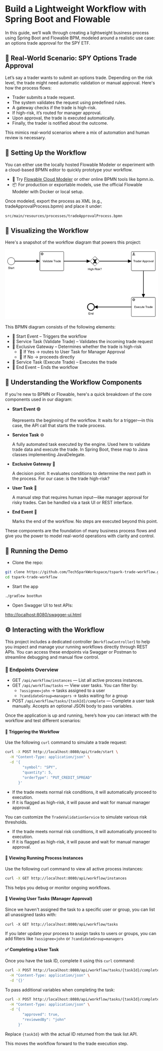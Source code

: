 # Build a Lightweight Workflow with Spring Boot and Flowable

In this guide, we’ll walk through creating a lightweight business process using Spring Boot and Flowable BPM, modeled around a realistic use case: an options trade approval for the SPY ETF.

## 🎯 Real-World Scenario: SPY Options Trade Approval

Let’s say a trader wants to submit an options trade. Depending on the risk level, the trade might need automatic validation or manual approval. Here's how the process flows:

- Trader submits a trade request.
- The system validates the request using predefined rules.
- A gateway checks if the trade is high-risk.
- If high-risk, it’s routed for manager approval.
- Upon approval, the trade is executed automatically.
- Finally, the trader is notified about the outcome.

This mimics real-world scenarios where a mix of automation and human review is necessary.

## 🧰 Setting Up the Workflow

You can either use the locally hosted Flowable Modeler or experiment with a cloud-based BPMN editor to quickly prototype your workflow.

- 🔗 Try [Flowable Cloud Modeler](https://www.flowable.com/trial) or other online BPMN tools like bpmn.io.
- 📦 For production or exportable models, use the official Flowable Modeler with Docker or local setup.

Once modeled, export the process as XML (e.g., tradeApprovalProcess.bpmn) and place it under:

`src/main/resources/processes/tradeApprovalProcess.bpmn`

## 🧰 Visualizing the Workflow

Here's a snapshot of the workflow diagram that powers this project:

![Trade Approval Workflow Diagram](https://raw.githubusercontent.com/CodrixWorkspace/KnowledgeBase/main/articles/images/trade_approval_process.png)

This BPMN diagram consists of the following elements:

- 🔹 Start Event – Triggers the workflow
- 🔹 Service Task (Validate Trade) – Validates the incoming trade request
- 🔹 Exclusive Gateway – Determines whether the trade is high-risk
    - 🔸 If Yes → routes to User Task for Manager Approval
    - 🔸 If No → proceeds directly
- 🔹 Service Task (Execute Trade) – Executes the trade
- 🔹 End Event – Ends the workflow

## 🧠 Understanding the Workflow Components

If you're new to BPMN or Flowable, here's a quick breakdown of the core components used in our diagram:

- **Start Event** 🟢

    Represents the beginning of the workflow. It waits for a trigger—in this case, the API call that starts the trade process.

- **Service Task** ⚙️

    A fully automated task executed by the engine. Used here to validate trade data and execute the trade. In Spring Boot, these map to Java classes implementing JavaDelegate.

- **Exclusive Gateway** 🔀

    A decision point. It evaluates conditions to determine the next path in the process. For our case: is the trade high-risk?

- **User Task** 👤

    A manual step that requires human input—like manager approval for risky trades. Can be handled via a task UI or REST interface.

- **End Event** 🔴

    Marks the end of the workflow. No steps are executed beyond this point.

These components are the foundation of many business process flows and give you the power to model real-world operations with clarity and control.

## 🚀 Running the Demo

- Clone the repo:

```bash
git clone https://github.com/TechSparkWorkspace/tspark-trade-workflow.git
cd tspark-trade-workflow
```

- Start the app

```bash
./gradlew bootRun
```

- Open Swagger UI to test APIs:

[http://localhost:8080/swagger-ui.html](http://localhost:8080/swagger-ui.html)

## ⚙️ Interacting with the Workflow

This project includes a dedicated controller (`WorkflowController`) to help you inspect and manage your running workflows directly through REST APIs. You can access these endpoints via Swagger or Postman to streamline debugging and manual flow control.

### 📌 Endpoints Overview

- GET `/api/workflow/instances` — List all active process instances.
- GET `/api/workflow/tasks` — View user tasks. You can filter by:
  - `?assignee=john` → tasks assigned to a user
  - `?candidateGroup=managers` → tasks waiting for a group
- POST `/api/workflow/tasks/{taskId}/complete` — Complete a user task manually. Accepts an optional JSON body to pass variables.

Once the application is up and running, here’s how you can interact with the workflow and test different scenarios:

#### 🔄 Triggering the Workflow

Use the following `curl` command to simulate a trade request:

```bash
curl -X POST http://localhost:8080/api/trade/start \
  -H "Content-Type: application/json" \
  -d '{
        "symbol": "SPY",
        "quantity": 5,
        "orderType": "PUT_CREDIT_SPREAD"
      }'
```

- If the trade meets normal risk conditions, it will automatically proceed to execution.
- If it is flagged as high-risk, it will pause and wait for manual manager approval.

You can customize the `TradeValidationService` to simulate various risk thresholds.

- If the trade meets normal risk conditions, it will automatically proceed to execution.
- If it is flagged as high-risk, it will pause and wait for manual manager approval.

#### 🧾 Viewing Running Process Instances

Use the following curl command to view all active process instances:

```bash
curl -X GET http://localhost:8080/api/workflow/instances
```

This helps you debug or monitor ongoing workflows.

#### 👤 Viewing User Tasks (Manager Approval)

Since we haven't assigned the task to a specific user or group, you can list all unassigned tasks with:

`curl -X GET http://localhost:8080/api/workflow/tasks`

If you later update your process to assign tasks to users or groups, you can add filters like `?assignee=john` or `?candidateGroup=managers`

#### ✅ Completing a User Task

Once you have the task ID, complete it using this `curl` command:

```bash
curl -X POST http://localhost:8080/api/workflow/tasks/{taskId}/complete \
  -H "Content-Type: application/json" \
  -d '{}'
```

To pass additional variables when completing the task:

```bash
curl -X POST http://localhost:8080/api/workflow/tasks/{taskId}/complete \
  -H "Content-Type: application/json" \
  -d '{
        "approved": true,
        "reviewedBy": "john"
      }'
```

Replace `{taskId}` with the actual ID returned from the task list API.

This moves the workflow forward to the trade execution step.
